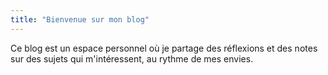```yaml
---
title: "Bienvenue sur mon blog"
---
```


Ce blog est un espace personnel où je partage des réflexions et des notes sur des sujets qui m'intéressent, au rythme de mes envies.
